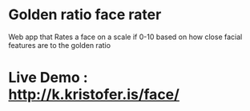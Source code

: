 # Golden ratio face rater
Web app that Rates a face on a scale if 0-10 based on how close facial features are to the golden ratio
# Live Demo : http://k.kristofer.is/face/
